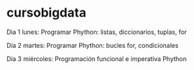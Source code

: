 # cursobigdata
Dia 1 lunes: Programar Phython: listas, diccionarios, tuplas, for


Día 2 martes: Programar Phython: bucles for, condicionales


Día 3 miércoles: Programación funcional e imperativa Phython
